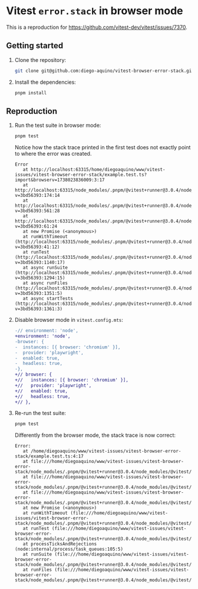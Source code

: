 # Vitest `error.stack` in browser mode

This is a reproduction for https://github.com/vitest-dev/vitest/issues/7370.

## Getting started

1. Clone the repository:

   ```bash
   git clone git@github.com:diego-aquino/vitest-browser-error-stack.git
   ```

2. Install the dependencies:

   ```bash
   pnpm install
   ```

## Reproduction

1. Run the test suite in browser mode:

   ```bash
   pnpm test
   ```

   Notice how the stack trace printed in the first test does not exactly point to where the error was created.

   ```
   Error
      at http://localhost:63315/home/diegoaquino/www/vitest-issues/vitest-browser-error-stack/example.test.ts?import&browserv=1738023836009:3:17
      at http://localhost:63315/node_modules/.pnpm/@vitest+runner@3.0.4/node_modules/@vitest/runner/dist/index.js?v=3bd56393:174:14
      at http://localhost:63315/node_modules/.pnpm/@vitest+runner@3.0.4/node_modules/@vitest/runner/dist/index.js?v=3bd56393:561:28
      at http://localhost:63315/node_modules/.pnpm/@vitest+runner@3.0.4/node_modules/@vitest/runner/dist/index.js?v=3bd56393:61:24
      at new Promise (<anonymous>)
      at runWithTimeout (http://localhost:63315/node_modules/.pnpm/@vitest+runner@3.0.4/node_modules/@vitest/runner/dist/index.js?v=3bd56393:41:12)
      at runTest (http://localhost:63315/node_modules/.pnpm/@vitest+runner@3.0.4/node_modules/@vitest/runner/dist/index.js?v=3bd56393:1140:17)
      at async runSuite (http://localhost:63315/node_modules/.pnpm/@vitest+runner@3.0.4/node_modules/@vitest/runner/dist/index.js?v=3bd56393:1294:15)
      at async runFiles (http://localhost:63315/node_modules/.pnpm/@vitest+runner@3.0.4/node_modules/@vitest/runner/dist/index.js?v=3bd56393:1351:5)
      at async startTests (http://localhost:63315/node_modules/.pnpm/@vitest+runner@3.0.4/node_modules/@vitest/runner/dist/index.js?v=3bd56393:1361:3)
   ```

2. Disable browser mode in `vitest.config.mts`:

   ```diff
   -// environment: 'node',
   +environment: 'node',
   -browser: {
   -  instances: [{ browser: 'chromium' }],
   -  provider: 'playwright',
   -  enabled: true,
   -  headless: true,
   -},
   +// browser: {
   +//   instances: [{ browser: 'chromium' }],
   +//   provider: 'playwright',
   +//   enabled: true,
   +//   headless: true,
   +// },
   ```

3. Re-run the test suite:

   ```bash
   pnpm test
   ```

   Differently from the browser mode, the stack trace is now correct:

   ```
   Error:
      at /home/diegoaquino/www/vitest-issues/vitest-browser-error-stack/example.test.ts:4:17
      at file:///home/diegoaquino/www/vitest-issues/vitest-browser-error-stack/node_modules/.pnpm/@vitest+runner@3.0.4/node_modules/@vitest/runner/dist/index.js:174:14
      at file:///home/diegoaquino/www/vitest-issues/vitest-browser-error-stack/node_modules/.pnpm/@vitest+runner@3.0.4/node_modules/@vitest/runner/dist/index.js:561:28
      at file:///home/diegoaquino/www/vitest-issues/vitest-browser-error-stack/node_modules/.pnpm/@vitest+runner@3.0.4/node_modules/@vitest/runner/dist/index.js:61:24
      at new Promise (<anonymous>)
      at runWithTimeout (file:///home/diegoaquino/www/vitest-issues/vitest-browser-error-stack/node_modules/.pnpm/@vitest+runner@3.0.4/node_modules/@vitest/runner/dist/index.js:41:12)
      at runTest (file:///home/diegoaquino/www/vitest-issues/vitest-browser-error-stack/node_modules/.pnpm/@vitest+runner@3.0.4/node_modules/@vitest/runner/dist/index.js:1140:17)
      at processTicksAndRejections (node:internal/process/task_queues:105:5)
      at runSuite (file:///home/diegoaquino/www/vitest-issues/vitest-browser-error-stack/node_modules/.pnpm/@vitest+runner@3.0.4/node_modules/@vitest/runner/dist/index.js:1294:15)
      at runFiles (file:///home/diegoaquino/www/vitest-issues/vitest-browser-error-stack/node_modules/.pnpm/@vitest+runner@3.0.4/node_modules/@vitest/runner/dist/index.js:1351:5)
   ```
